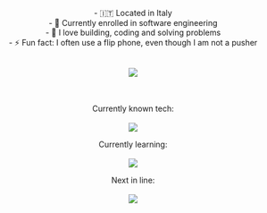 <p align="center"> - 🇮🇹 Located in Italy <br/>
- 🌱 Currently enrolled in software engineering<br/>
- 💙 I love building, coding and solving problems<br/>
- ⚡ Fun fact: I often use a flip phone, even though I am not a pusher<br/></p>

<br/>

<div align="center"><img align="center" src="https://github-readme-stats.vercel.app/api/top-langs/?username=Zi0LEO&layout=compact&theme=gruvbox"/></div>

<br/>
<br/>

<p align="center">
  Currently known tech:<br/><br/>
  <img href="https://skillicons.dev" src="https://skillicons.dev/icons?i=linux,neovim,obsidian,js,react,html,css,java,python,git,github"/>
</p>

<p align="center">
  Currently learning:<br/><br/>  
  <img href="https://skillicons.dev" src="https://skillicons.dev/icons?i=androidstudio,kotlin,c,mysql,latex,bash,lua"/>
</p>

<p align="center">
  Next in line:<br/><br/>
  <img href="https://skillicons.dev" src="https://skillicons.dev/icons?i=docker,nodejs,aws,spring,raspberrypi,mongodb"/>
</p>
<!---
Zi0LEO/Zi0LEO is a ✨ special ✨ repository because its `README.md` (this file) appears on your GitHub profile.
You can click the Preview link to take a look at your changes.
--->
